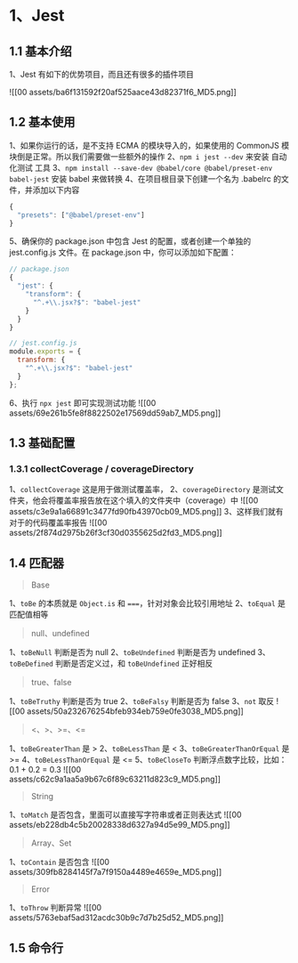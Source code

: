 # 1、Jest

## 1.1 基本介绍

1、Jest 有如下的优势项目，而且还有很多的插件项目

![[00 assets/ba6f131592f20af525aace43d82371f6_MD5.png]]

## 1.2 基本使用

1、如果你运行的话，是不支持 ECMA 的模块导入的，如果使用的 CommonJS 模块倒是正常。所以我们需要做一些额外的操作
2、`npm i jest --dev` 来安装 自动化测试 工具
3、`npm install --save-dev @babel/core @babel/preset-env babel-jest` 安装 babel 来做转换
4、在项目根目录下创建一个名为 .babelrc 的文件，并添加以下内容

```javascript
{
  "presets": ["@babel/preset-env"]
}
```

5、确保你的 package.json 中包含 Jest 的配置，或者创建一个单独的 jest.config.js 文件。在 package.json 中，你可以添加如下配置：

```javascript
// package.json
{
  "jest": {
    "transform": {
      "^.+\\.jsx?$": "babel-jest"
    }
  }
}

// jest.config.js
module.exports = {
  transform: {
    "^.+\\.jsx?$": "babel-jest"
  }
};
```

6、执行 `npx jest` 即可实现测试功能
![[00 assets/69e261b5fe8f8822502e17569dd59ab7_MD5.png]]

## 1.3 基础配置

### 1.3.1 collectCoverage / coverageDirectory

1、`collectCoverage` 这是用于做测试覆盖率，
2、`coverageDirectory` 是测试文件夹，他会将覆盖率报告放在这个填入的文件夹中（coverage）中
![[00 assets/c3e9a1a66891c3477fd90fb43970cb09_MD5.png]]
3、这样我们就有对于的代码覆盖率报告
![[00 assets/2f874d2975b26f3cf30d0355625d2fd3_MD5.png]]

## 1.4 匹配器

> Base

1、`toBe` 的本质就是 `Object.is` 和 `===`，针对对象会比较引用地址
2、`toEqual` 是匹配值相等

> null、undefined

1、`toBeNull` 判断是否为 null
2、`toBeUndefined` 判断是否为 undefined
3、`toBeDefined` 判断是否定义过，和 `toBeUndefined` 正好相反

> true、false

1、`toBeTruthy` 判断是否为 true
2、`toBeFalsy` 判断是否为 false
3、`not` 取反
![[00 assets/50a232676254bfeb934eb759e0fe3038_MD5.png]]

> <、>、>=、<=

1、`toBeGreaterThan` 是 >
2、`toBeLessThan` 是 <
3、`toBeGreaterThanOrEqual` 是 >=
4、`toBeLessThanOrEqual` 是 <=
5、`toBeCloseTo` 判断浮点数字比较，比如：0.1 + 0.2 = 0.3
![[00 assets/c62c9a1aa5a9b67c6f89c63211d823c9_MD5.png]]

> String

1、`toMatch` 是否包含，里面可以直接写字符串或者正则表达式
![[00 assets/eb228db4c5b20028338d6327a94d5e99_MD5.png]]

> Array、Set

1、`toContain` 是否包含
![[00 assets/309fb8284145f7a7f9150a4489e4659e_MD5.png]]

> Error

1、`toThrow` 判断异常
![[00 assets/5763ebaf5ad312acdc30b9c7d7b25d52_MD5.png]]

## 1.5 命令行
